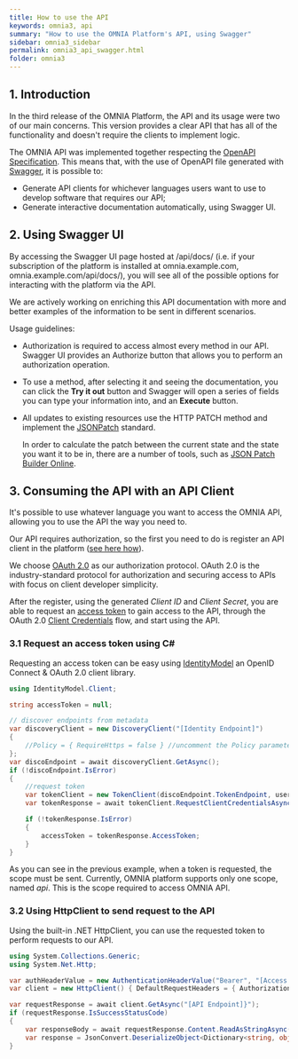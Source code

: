 ```yaml
---
title: How to use the API
keywords: omnia3, api
summary: "How to use the OMNIA Platform's API, using Swagger"
sidebar: omnia3_sidebar
permalink: omnia3_api_swagger.html
folder: omnia3
---
```


## 1. Introduction
In the third release of the OMNIA Platform, the API and its usage were two of our main concerns. This version provides a clear API that has all of the functionality and doesn't require the clients to implement logic.

The OMNIA API was implemented together respecting the [OpenAPI Specification](https://swagger.io/specification/). This means that, with the use of OpenAPI file generated with [Swagger](https://swagger.io/docs/specification/about/), it is possible to:
- Generate API clients for whichever languages users want to use to develop software that requires our API;
- Generate interactive documentation automatically, using Swagger UI.

## 2. Using Swagger UI

By accessing the Swagger UI page hosted at /api/docs/ (i.e. if your subscription of the platform is installed at omnia.example.com, omnia.example.com/api/docs/), you will see all of the possible options for interacting with the platform via the API.

We are actively working on enriching this API documentation with more and  better examples of the information to be sent in different scenarios.

Usage guidelines:
- Authorization is required to access almost every method in our API. Swagger UI provides an Authorize button that allows you to perform an authorization operation.
- To use a method, after selecting it and seeing the documentation, you can click the **Try it out** button and Swagger will open a series of fields you can type your information into, and an **Execute** button.
- All updates to existing resources use the HTTP PATCH method and implement the [JSONPatch](http://jsonpatch.com/) standard.

  In order to calculate the patch between the current state and the state you want it to be in, there are a number of tools, such as [JSON Patch Builder Online](https://json-patch-builder-online.github.io/).

## 3. Consuming the API with an API Client
 It's possible to use whatever language you want to access the OMNIA API, allowing you to use the API the way you need to.

Our API requires authorization, so the first you need to do is register an API client in the platform ([see here how](omnia3_management_introduction.html#4-api-clients)).

We choose [OAuth 2.0](https://www.oauth.com/) as our authorization protocol. OAuth 2.0 is the industry-standard protocol for authorization and securing access to APIs with focus on client developer simplicity.

After the register, using the generated _Client ID_ and _Client Secret_, you are able to request an [access token](https://www.oauth.com/oauth2-servers/access-tokens/) to gain access to the API, through the OAuth 2.0 [Client Credentials](https://tools.ietf.org/html/rfc6749#section-1.3.4) flow, and start using the API.

### 3.1 Request an access token using C\#

Requesting an access token can be easy using [IdentityModel](https://www.nuget.org/packages/identitymodel/) an OpenID Connect & OAuth 2.0 client library.

```C#
using IdentityModel.Client;

string accessToken = null;

// discover endpoints from metadata
var discoveryClient = new DiscoveryClient("[Identity Endpoint]") 
{ 
	//Policy = { RequireHttps = false } //uncomment the Policy parameter if you use a insecure connection
};
var discoEndpoint = await discoveryClient.GetAsync();
if (!discoEndpoint.IsError)
{
    //request token
    var tokenClient = new TokenClient(discoEndpoint.TokenEndpoint, userId, "[Your secret]");
    var tokenResponse = await tokenClient.RequestClientCredentialsAsync("[Required scopes]");

    if (!tokenResponse.IsError)
    {
        accessToken = tokenResponse.AccessToken;
    }
}
```

As you can see in the previous example, when a token is requested, the scope must be sent. Currently, OMNIA platform supports only one scope, named *api*. This is the scope required to access OMNIA API.

### 3.2 Using HttpClient to send request to the API

Using the built-in .NET HttpClient, you can use the requested token to perform requests to our API.

```C#
using System.Collections.Generic;
using System.Net.Http;

var authHeaderValue = new AuthenticationHeaderValue("Bearer", "[Access Token]");
var client = new HttpClient() { DefaultRequestHeaders = { Authorization = authHeaderValue } };

var requestResponse = await client.GetAsync("[API Endpoint]}");
if (requestResponse.IsSuccessStatusCode)
{
    var responseBody = await requestResponse.Content.ReadAsStringAsync();
	var response = JsonConvert.DeserializeObject<Dictionary<string, object>>(responseBody);
}
```


